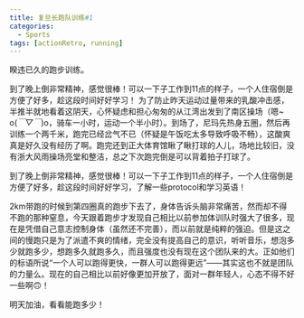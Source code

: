 ```yaml
---
title: 复旦长跑队训练#1
categories:
  - Sports
tags: [actionRetro, running]
---
```


睽违已久的跑步训练。

<!--more-->


  到了晚上倒非常精神，感觉很棒！可以一下子工作到11点的样子，一个人住宿倒是方便了好多，趁这段时间好好学习！
  为了防止昨天运动过量带来的乳酸冲击感，半推半就地看着这阴天，心怀疑虑和担心匆匆的从江湾出发到了南区操场（嗯~ o(*￣▽￣*)o，骑车一小时，运动一个半小时）。到场了，尼玛先热身五圈，然后再训练一个两千米，跑完已经岔气不已（怀疑是午饭吃太多导致呼吸不畅），这酸爽真是好久没有经历了啊。跑完还到正大体育馆瞅了瞅打球的人儿，场地比较旧，没有浙大风雨操场亮堂和整洁，总之下次跑完倒是可以背着拍子打球了。

  到了晚上倒非常精神，感觉很棒！可以一下子工作到11点的样子，一个人住宿倒是方便了好多，趁这段时间好好学习，了解一些protocol和学习英语！

  2km带跑的时候到第四圈真的跑步下去了，身体告诉头脑非常痛苦，然而却不得不跑的那种窒息，今天跟着跑步才发现自己相比以前参加体训队时强大了很多，现在是凭借自己意志控制身体（虽然还不完善），而以前就是纯粹的强迫。但是这之间的慢跑只是为了派遣不爽的情绪，完全没有提高自己的意识，听听音乐，想泡多少就跑多少，想跑多久就跑多久，而且强度也没有现在这个团队来的大。正如他们的标语所说“一个人可以跑得更快，一群人可以跑得更远”——其实这也不就是团队的力量么。现在的自己相比以前好像更加开放了，面对一群年轻人，心态不得不好一些啊🙃！

  明天加油，看看能跑多少！
